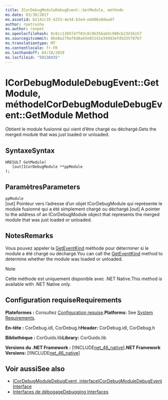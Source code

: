 ```yaml
---
title: ICorDebugModuleDebugEvent::GetModule, méthode
ms.date: 03/30/2017
ms.assetid: b1141c35-4253-4e34-b3e4-ed406a9dea4f
author: rpetrusha
ms.author: ronpet
ms.openlocfilehash: 0c0cc1305f47f03c8c9b35bab5c980cb23d1b157
ms.sourcegitcommit: 0be8a279af6d8a43e03141e349d3efd5d35f8767
ms.translationtype: MT
ms.contentlocale: fr-FR
ms.lasthandoff: 04/18/2019
ms.locfileid: "59138435"
---
```

# <a name="icordebugmoduledebugeventgetmodule-method"></a><span data-ttu-id="405f3-102">ICorDebugModuleDebugEvent::GetModule, méthode</span><span class="sxs-lookup"><span data-stu-id="405f3-102">ICorDebugModuleDebugEvent::GetModule Method</span></span>
<span data-ttu-id="405f3-103">Obtient le module fusionné qui vient d’être chargé ou déchargé.</span><span class="sxs-lookup"><span data-stu-id="405f3-103">Gets the merged module that was just loaded or unloaded.</span></span>  
  
## <a name="syntax"></a><span data-ttu-id="405f3-104">Syntaxe</span><span class="sxs-lookup"><span data-stu-id="405f3-104">Syntax</span></span>  
  
```  
HRESULT GetModule(  
   [out]ICorDebugModule **ppModule  
);  
```  
  
## <a name="parameters"></a><span data-ttu-id="405f3-105">Paramètres</span><span class="sxs-lookup"><span data-stu-id="405f3-105">Parameters</span></span>  
 `ppModule`  
 <span data-ttu-id="405f3-106">[out] Pointeur vers l’adresse d’un objet ICorDebugModule qui représente le module fusionné qui a été simplement chargé ou déchargé.</span><span class="sxs-lookup"><span data-stu-id="405f3-106">[out] A pointer to the address of an ICorDebugModule object that represents the merged module that was just loaded or unloaded.</span></span>  
  
## <a name="remarks"></a><span data-ttu-id="405f3-107">Notes</span><span class="sxs-lookup"><span data-stu-id="405f3-107">Remarks</span></span>  
 <span data-ttu-id="405f3-108">Vous pouvez appeler la [GetEventKind](../../../../docs/framework/unmanaged-api/debugging/icordebugdebugevent-geteventkind-method.md) méthode pour déterminer si le module a été chargé ou déchargé.</span><span class="sxs-lookup"><span data-stu-id="405f3-108">You can call the [GetEventKind](../../../../docs/framework/unmanaged-api/debugging/icordebugdebugevent-geteventkind-method.md) method to determine whether the module was loaded or unloaded.</span></span>  
  
> [!NOTE]
>  <span data-ttu-id="405f3-109">Cette méthode est uniquement disponible avec .NET Native.</span><span class="sxs-lookup"><span data-stu-id="405f3-109">This method is available with .NET Native only.</span></span>  
  
## <a name="requirements"></a><span data-ttu-id="405f3-110">Configuration requise</span><span class="sxs-lookup"><span data-stu-id="405f3-110">Requirements</span></span>  
 <span data-ttu-id="405f3-111">**Plateformes :** Consultez [Configuration requise](../../../../docs/framework/get-started/system-requirements.md).</span><span class="sxs-lookup"><span data-stu-id="405f3-111">**Platforms:** See [System Requirements](../../../../docs/framework/get-started/system-requirements.md).</span></span>  
  
 <span data-ttu-id="405f3-112">**En-tête :** CorDebug.idl, CorDebug.h</span><span class="sxs-lookup"><span data-stu-id="405f3-112">**Header:** CorDebug.idl, CorDebug.h</span></span>  
  
 <span data-ttu-id="405f3-113">**Bibliothèque :** CorGuids.lib</span><span class="sxs-lookup"><span data-stu-id="405f3-113">**Library:** CorGuids.lib</span></span>  
  
 <span data-ttu-id="405f3-114">**Versions du .NET Framework :** [!INCLUDE[net_46_native](../../../../includes/net-46-native-md.md)]</span><span class="sxs-lookup"><span data-stu-id="405f3-114">**.NET Framework Versions:** [!INCLUDE[net_46_native](../../../../includes/net-46-native-md.md)]</span></span>  
  
## <a name="see-also"></a><span data-ttu-id="405f3-115">Voir aussi</span><span class="sxs-lookup"><span data-stu-id="405f3-115">See also</span></span>

- [<span data-ttu-id="405f3-116">ICorDebugModuleDebugEvent, interface</span><span class="sxs-lookup"><span data-stu-id="405f3-116">ICorDebugModuleDebugEvent Interface</span></span>](../../../../docs/framework/unmanaged-api/debugging/icordebugmoduledebugevent-interface.md)
- [<span data-ttu-id="405f3-117">Interfaces de débogage</span><span class="sxs-lookup"><span data-stu-id="405f3-117">Debugging Interfaces</span></span>](../../../../docs/framework/unmanaged-api/debugging/debugging-interfaces.md)
